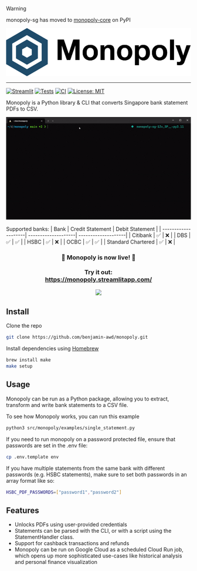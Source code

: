 > [!WARNING]  
> monopoly-sg has moved to [monopoly-core](https://pypi.org/project/monopoly-core) on PyPI


![](https://raw.githubusercontent.com/benjamin-awd/monopoly/main/docs/logo.svg)

-----------------
[![Streamlit](https://static.streamlit.io/badges/streamlit_badge_black_white.svg)](https://monopoly.streamlit.app)
[![Tests](https://github.com/benjamin-awd/monopoly/actions/workflows/tests.yaml/badge.svg?branch=main&event=push)](https://github.com/benjamin-awd/monopoly/actions/workflows/tests.yaml)
[![CI](https://github.com/benjamin-awd/monopoly/actions/workflows/ci.yaml/badge.svg?branch=main&event=push)](https://github.com/benjamin-awd/monopoly/actions/workflows/ci.yaml)
[![License: MIT](https://img.shields.io/badge/License-MIT-yellow.svg)](https://opensource.org/licenses/MIT)

Monopoly is a Python library & CLI that converts Singapore bank statement PDFs to CSV.

![](https://raw.githubusercontent.com/benjamin-awd/monopoly/main/docs/monopoly.gif)

Supported banks:
| Bank                | Credit Statement    | Debit Statement     |
| --------------------| --------------------| --------------------|
| Citibank            | :white_check_mark:  | :x:                 |
| DBS                 | :white_check_mark:  | :white_check_mark:  |
| HSBC                | :white_check_mark:  | :x:                 |
| OCBC                | :white_check_mark:  | :white_check_mark:  |
| Standard Chartered  | :white_check_mark:  | :x:                 |

<h3 align="center">
    🎉 Monopoly is now live! 🎉
    <br><br>
    Try it out: <br>
    <a href="https://monopoly.streamlitapp.com/">https://monopoly.streamlitapp.com/</a>
</h3>

<p align="center">
    <img src="https://raw.githubusercontent.com/benjamin-awd/monopoly/main/docs/streamlit_demo.gif" width=800>
</p>

## Install
Clone the repo
```bash
git clone https://github.com/benjamin-awd/monopoly.git
```

Install dependencies using [Homebrew](https://brew.sh/)
```bash
brew install make
make setup
```

## Usage
Monopoly can be run as a Python package, allowing you to extract, transform and write bank statements to a CSV file.

To see how Monopoly works, you can run this example
```bash
python3 src/monopoly/examples/single_statement.py
```

If you need to run monopoly on a password protected file, ensure that passwords are set in the .env file:
```sh
cp .env.template env
```

If you have multiple statements from the same bank with different passwords (e.g. HSBC statements), make sure to set both passwords in an array format like so:
```sh
HSBC_PDF_PASSWORDS=["password1","password2"]
```

## Features
- Unlocks PDFs using user-provided credentials
- Statements can be parsed with the CLI, or with a script using the StatementHandler class.
- Support for cashback transactions and refunds
- Monopoly can be run on Google Cloud as a scheduled Cloud Run job, which opens up more sophisticated use-cases like historical analysis and personal finance visualization

